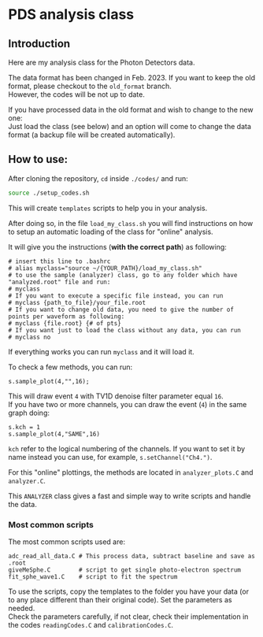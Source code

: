 # PDS analysis class


## Introduction

Here are my analysis class for the Photon Detectors data.

The data format has been changed in Feb. 2023. If you want to keep the old format, please checkout to the `old_format` branch.<br>
However, the codes will be not up to date.

If you have processed data in the old format and wish to change to the new one:<br>
Just load the class (see below) and an option will come to change the data format (a backup file will be created automatically).


## How to use:

After cloning the repository, `cd` inside `./codes/` and run:

``` bash
source ./setup_codes.sh
```

This will create `templates` scripts to help you in your analysis. 

After doing so, in the file `load_my_class.sh` you will find instructions on how to setup an automatic loading of the class for "online" analysis. 

It will give you the instructions (**with the correct path**) as following:

``` example
# insert this line to .bashrc
# alias myclass="source ~/{YOUR_PATH}/load_my_class.sh"
# to use the sample (analyzer) class, go to any folder which have "analyzed.root" file and run:
# myclass
# If you want to execute a specific file instead, you can run
# myclass {path_to_file}/your_file.root 
# If you want to change old data, you need to give the number of points per waveform as following:
# myclass {file.root} {# of pts}
# If you want just to load the class without any data, you can run
# myclass no
```


If everything works you can run `myclass` and it will load it.

To check a few methods, you can run:
``` root
s.sample_plot(4,"",16);
```

This will draw event `4` with TV1D denoise filter parameter equal `16`.<br>
If you have two or more channels, you can draw the event (`4`) in the same graph doing:

``` root
s.kch = 1
s.sample_plot(4,"SAME",16)
```

`kch` refer to the logical numbering of the channels. If you want to set it by name instead you can use, for example, `s.setChannel("Ch4.")`.


For this "online" plottings, the methods are located in `analyzer_plots.C` and `analyzer.C`.


This `ANALYZER` class gives a fast and simple way to write scripts and handle the data. 


### Most common scripts

The most common scripts used are:

``` example
adc_read_all_data.C # This process data, subtract baseline and save as .root
giveMeSphe.C        # script to get single photo-electron spectrum
fit_sphe_wave1.C    # script to fit the spectrum
```

To use the scripts, copy the templates to the folder you have your data (or to any place different than their original code). Set the parameters as needed.<br>
Check the parameters carefully, if not clear, check their implementation in the codes `readingCodes.C` and `calibrationCodes.C`.







